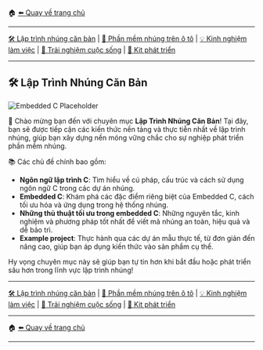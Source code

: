 🏠 [⬅️ Quay về trang chủ](/)

---

[🛠️ Lập trình nhúng căn bản](/embedded/) | [🚗 Phần mềm nhúng trên ô tô](/automotive/) | [💡 Kinh nghiệm làm việc](/blogs/) | [🌱 Trải nghiệm cuộc sống](/blogs/) | [🔌 Kit phát triển](/kits/)

---

## 🛠️ Lập Trình Nhúng Căn Bản

![Embedded C Placeholder](../assets/embedded-c-placeholder.png) <!-- Ảnh minh họa chủ đề Embedded C -->

👋 Chào mừng bạn đến với chuyên mục **Lập Trình Nhúng Căn Bản**! Tại đây, bạn sẽ được tiếp cận các kiến thức nền tảng và thực tiễn nhất về lập trình nhúng, giúp bạn xây dựng nền móng vững chắc cho sự nghiệp phát triển phần mềm nhúng.

📚 Các chủ đề chính bao gồm:

- **Ngôn ngữ lập trình C**: Tìm hiểu về cú pháp, cấu trúc và cách sử dụng ngôn ngữ C trong các dự án nhúng.
- **Embedded C**: Khám phá các đặc điểm riêng biệt của Embedded C, cách tối ưu hóa và ứng dụng trong hệ thống nhúng.
- **Những thủ thuật tối ưu trong embedded C**: Những nguyên tắc, kinh nghiệm và phương pháp tốt nhất để viết mã nhúng an toàn, hiệu quả và dễ bảo trì.
- **Example project**: Thực hành qua các dự án mẫu thực tế, từ đơn giản đến nâng cao, giúp bạn áp dụng kiến thức vào sản phẩm cụ thể.

Hy vọng chuyên mục này sẽ giúp bạn tự tin hơn khi bắt đầu hoặc phát triển sâu hơn trong lĩnh vực lập trình nhúng!

---

[🛠️ Lập trình nhúng căn bản](/embedded/) | [🚗 Phần mềm nhúng trên ô tô](/automotive/) | [💡 Kinh nghiệm làm việc](/blogs/) | [🌱 Trải nghiệm cuộc sống](/blogs/) | [🔌 Kit phát triển](/kits/)

---

🏠 [⬅️ Quay về trang chủ](/)

---